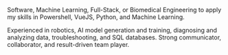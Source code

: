 Software, Machine Learning, Full-Stack, or Biomedical Engineering to apply my skills in Powershell, VueJS, Python, and Machine Learning.

Experienced in robotics, AI model generation and training, diagnosing and analyzing data, troubleshooting, and SQL databases. Strong communicator, collaborator, and result-driven team player.
<!---
ThanapatP6k/ThanapatP6k is a ✨ special ✨ repository because its `README.md` (this file) appears on your GitHub profile.
You can click the Preview link to take a look at your changes.
--->
